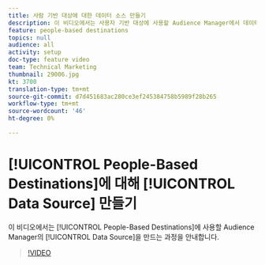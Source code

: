 ```yaml
---
title: 사람 기반 대상에 대한 데이터 소스 만들기
description: 이 비디오에서는 사용자 기반 대상에 사용할 Audience Manager에서 데이터 소스를 만드는 과정을 안내합니다.
feature: people-based destinations
topics: null
audience: all
activity: setup
doc-type: feature video
team: Technical Marketing
thumbnail: 29006.jpg
kt: 3700
translation-type: tm+mt
source-git-commit: d7d451683ac280ce3ef245384758b5989f28b265
workflow-type: tm+mt
source-wordcount: '46'
ht-degree: 0%

---
```



# [!UICONTROL People-Based Destinations]에 대해 [!UICONTROL Data Source] 만들기

이 비디오에서는 [!UICONTROL People-Based Destinations]에 사용할 Audience Manager의 [!UICONTROL Data Source]을 만드는 과정을 안내합니다.

>[!VIDEO](https://video.tv.adobe.com/v/29006/?quality=12)
